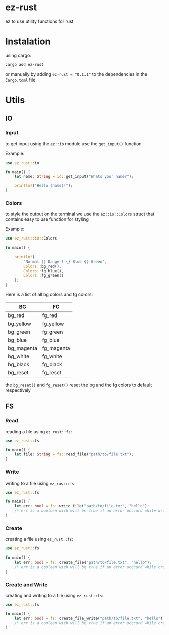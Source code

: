 # ez-rust
ez to use utility functions for rust


# Instalation
using cargo:
```bash
cargo add ez-rust
```
or manually by adding `ez-rust = "0.1.1"` to the dependencies in the `Cargo.toml` file

# Utils
## IO
### Input
to get input using the `ez::io` module use the `get_input()` function

Example:
```rust
use ez_rust::io

fn main() {
    let name: String = io::get_input("Whats your name?");   

    println!("Hello {name}!");
}
```
### Colors
to style the output on the terminal we use the `ez::io::Colors` struct that contains easy to use function for styling

Example:
```rust
use ez_rust::io::Colors

fn main() {
    
    println!(
        "Normal {} Danger! {} Blue {} Green",
        Colors::bg_red(),
        Colors::fg_blue(),
        Colors::fg_green()
    );
}
```

Here is a list of all bg colors and fg colors:

| BG  | FG |
| --- | --- |
| bg_red | fg_red | 
| bg_yellow | fg_yellow |
| bg_green |  fg_green | 
| bg_blue | fg_blue |
| bg_magenta | fg_magenta | 
| bg_white | fg_white |
| bg_black | fg_black | 
| bg_reset | fg_reset |
the `bg_reset()` and `fg_reset()` reset the bg and the fg colors to default respectively
## FS
### Read
reading a file using `ez_rust::fs`:
```rust
use ez_rust::fs

fn main() {
    let file: String = fs::read_file("path/to/file.txt");
}
```

### Write
writing to a file using `ez_rust::fs`:
```rust
use ez_rust::fs

fn main() {
    let err: bool = fs::write_file("path/to/file.txt", "hello");
    /* err is a boolean wich will be true if an error occcurd while writing to the file */
}
```
### Create
creating a file using `ez_rust::fs`:
```rust
use ez_rust::fs

fn main() {
    let err: bool = fs::create_file("path/to/file.txt", "hello");
    /* err is a boolean wich will be true if an error occcurd while creating to the file */
}
```
### Create and Write
creating and writing to a file using `ez_rust::fs`:
```rust
use ez_rust::fs

fn main() {
    let err: bool = fs::create_file_write("path/to/file.txt", "hello");
    /* err is a boolean wich will be true if an error occcurd while creating or writing to the file */
}
```
